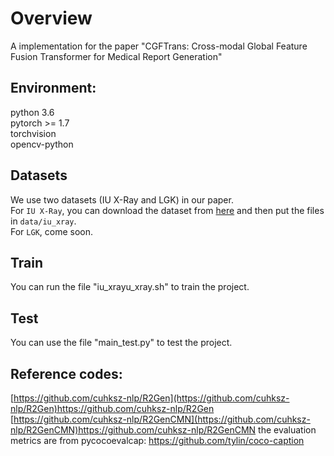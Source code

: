 # Overview
A implementation for the paper "CGFTrans: Cross-modal Global Feature Fusion Transformer for Medical Report Generation"
## Environment:
python 3.6  
pytorch >= 1.7  
torchvision  
opencv-python  
## Datasets
We use two datasets (IU X-Ray and LGK) in our paper.  
For `IU X-Ray`, you can download the dataset from [here](https://drive.google.com/file/d/1c0BXEuDy8Cmm2jfN0YYGkQxFZd2ZIoLg/view?usp=sharing) and then put the files in `data/iu_xray`.  
For `LGK`, come soon.  
## Train
You can run the file "iu_xrayu_xray.sh" to train the project.  
## Test
You can use the file "main_test.py" to test the project. 
## Reference codes:
[https://github.com/cuhksz-nlp/R2Gen](https://github.com/cuhksz-nlp/R2Gen)https://github.com/cuhksz-nlp/R2Gen  
[https://github.com/cuhksz-nlp/R2GenCMN](https://github.com/cuhksz-nlp/R2GenCMN)https://github.com/cuhksz-nlp/R2GenCMN 
the evaluation metrics are from pycocoevalcap: https://github.com/tylin/coco-caption

